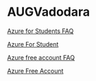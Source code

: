# AUGVadodara
[Azure for Students FAQ](https://learn.microsoft.com/en-IN/azure/education-hub/azure-dev-tools-teaching/program-faq#azure-for-students)

[Azure For Student](https://azure.microsoft.com/en-in/free/students)

[Azure free account FAQ](https://azure.microsoft.com/en-in/free/free-account-faq#layout-container-uid4f88)

[Azure Free Account](https://azure.microsoft.com/en-in/free)
